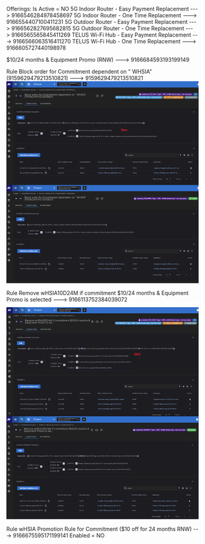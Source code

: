 Offerings:
Is Active = NO
5G Indoor Router - Easy Payment Replacement  ---> 9166546284978458697
5G Indoor Router - One Time Replacement      ---> 9166554407100411231
5G Outdoor Router - Easy Payment Replacement ---> 9166562827695682815
5G Outdoor Router - One Time Replacement     ---> 9166565565845411269
TELUS Wi-Fi Hub - Easy Payment Replacement   ---> 9166566063516411270
TELUS Wi-Fi Hub - One Time Replacement       ---> 9166605727440198978

$10/24 months & Equipment Promo (RNW)        ---> 9166684593193199149

Rule
Block order for Commitment dependent on " WHSIA"(9159629479213510821)   ---> 9159629479213510821
![](GPic/2023-06-06-16-26-41.png)

Rule
Remove wHSIA10D24M if commitment $10/24 months & Equipment Promo is selected    ---> 9166113752384039072
![](GPic/2023-06-06-16-30-06.png)

Rule
wHSIA Promotion Rule for Commitment ($10 off for 24 months RNW)   ---> 9166675595171199141
Enabled = NO



